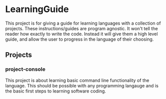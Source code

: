 # LearningGuide
This project is for giving a guide for learning languages with a collection of projects.
These instructions/guides are program agnostic.
It won't tell the reader how exactly to write the code.
Instead it will give them a high level guide,
and allow the user to progress in the language of their choosing.

## Projects

### project-console

This project is about learning basic command line functionality of the language.
This should be possible with any programming langauge and is the basic first steps to learning software coding.